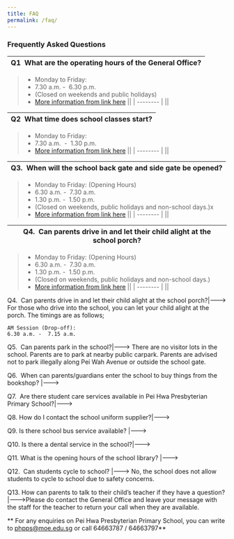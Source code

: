 ```yaml
---
title: FAQ
permalink: /faq/
---
```

### **Frequently Asked Questions**



|Q1  What are the operating hours of the General Office?|
| -------- |
> * Monday to Friday: 
> * 7.30 a.m. -  6.30 p.m. 
> * (Closed on weekends and public holidays) 
> * [More information from link here](   )
||
| -------- |
||



|Q2  What time does school classes start?|
| -------- |
> * Monday to Friday: 
>  *   7.30 a.m.  -  1.30 p.m.  
>  * [More information from link here](   )
||
| -------- |
||


|Q3.  When will the school back gate and side gate be opened?|
| -------- |
> * Monday to Friday: (Opening Hours)
>  *   6.30 a.m. -  7.30 a.m.
>  *   1.30 p.m. -  1.50 p.m.
> * (Closed on weekends, public holidays and non-school days.)x
>  * [More information from link here](   )
||
| -------- |
||


      
|Q4.  Can parents drive in and let their child alight at the school porch?|
| -------- |
> * Monday to Friday: (Opening Hours)
>  *   6.30 a.m. -  7.30 a.m.
>  *   1.30 p.m. -  1.50 p.m.
> * (Closed on weekends, public holidays and non-school days.)
>  * [More information from link here](   )
||
| -------- |
||

  

Q4.  Can parents drive in and let their child alight at the school porch?|---> For those who drive into the school, you can let your child alight at the porch.  The timings are as follows; 
	
	AM Session (Drop-off):
	6.30 a.m. -  7.15 a.m.
    
   
  
Q5.  Can parents park in the school?|---> There are no visitor lots in the school. Parents are to park at nearby public carpark.
Parents are advised not to park illegally along Pei Wah Avenue or outside the school gate.

  

Q6.  When can parents/guardians enter the school to buy things from the bookshop? |---> 


Q7.  Are there student care services available in Pei Hwa Presbyterian Primary School?|---> 

 

Q8. How do I contact the school uniform supplier?|---> 

  

Q9. Is there school bus service available? |---> 

 

Q10. Is there a dental service in the school?|---> 

  

Q11. What is the opening hours of the school library? |---> 

 

Q12.  Can students cycle to school? |---> No, the school does not allow students to cycle to school due to safety concerns.

  

Q13. How can parents to talk to their child’s teacher if they have a question?  |--->Please do contact the General Office and leave your message with the staff for the teacher to return your call when they are available.


**
For any enquiries on Pei Hwa Presbyterian Primary School, you can write to [phpps@moe.edu.sg](mailto:phpps@moe.edu.sg) or call 64663787 / 64663797**